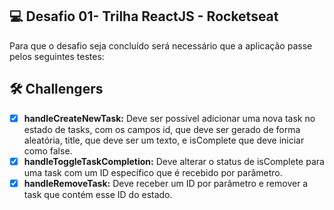 ## 💻 Desafio 01- Trilha ReactJS - Rocketseat

Para que o desafio seja concluído será necessário que a aplicação passe pelos seguintes testes:

## :hammer_and_wrench: Challengers 

 - [x] **handleCreateNewTask:** Deve ser possível adicionar uma nova task no estado de tasks, com os campos id, 
 que deve ser gerado de forma aleatória, title, que deve ser um texto, e isComplete que deve iniciar como false.
 - [x] **handleToggleTaskCompletion:** Deve alterar o status de isComplete para uma task com um ID específico que 
 é recebido por parâmetro. 
 - [x] **handleRemoveTask:** Deve receber um ID por parâmetro e remover a task que contém esse ID do estado.